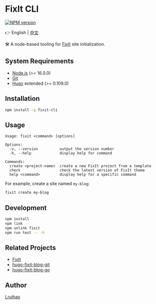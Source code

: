 # FixIt CLI

[![NPM version](https://img.shields.io/npm/v/fixit-cli.svg)](https://www.npmjs.com/package/fixit-cli)

👉 English | [中文](README.md)

🛠️ A node-based tooling for [FixIt](https://github.com/hugo-fixit/FixIt) site initialization.

## System Requirements

- [Node.js](https://nodejs.org/) (>= 16.0.0)
- [Git](https://git-scm.com/)
- [Hugo](https://gohugo.io/) extended (>= 0.109.0)

## Installation

```bash
npm install -g fixit-cli
```

## Usage

```plain
Usage: fixit <command> [options]

Options:
  -v, --version          output the version number
  -h, --help             display help for command

Commands:
  create <project-name>  create a new FixIt project from a template
  check                  check the latest version of FixIt theme
  help <command>         display help for a specific command
```

For example, create a site named `my-blog`:

```bash
fixit create my-blog
```

## Development

```bash
npm install
npm link
npm unlink fixit
npm run test -- -h
```

## Related Projects

- [FixIt](https://github.com/hugo-fixit/FixIt)
- [hugo-fixit-blog-git](https://github.com/hugo-fixit/hugo-fixit-blog-git)
- [hugo-fixit-blog-go](https://github.com/hugo-fixit/hugo-fixit-blog-go)

## Author

[Lruihao](https://github.com/Lruihao "Follow me on GitHub")
